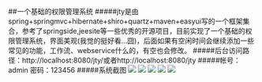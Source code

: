 ##一个基础的权限管理系统
#####jty是由spring+springmvc+hibernate+shiro+quartz+maven+easyui写的一个框架集合，参考了springside,jeesite等一些优秀的开源项目，目前实现了一个基础的权限管理系统，界面美观(我觉的挺好看...囧)，后面如果有空闲时间会继续添加一些常见的功能，工作流、webservice什么的，有空也会修改。
#####后台访问路径：http://localhost:8080/jty/或者http://localhost:8080/jty
#####帐号：admin 	密码：123456
#####系统截图
![](http://tianyuyun.qiniudn.com/jty1.png)
![](http://tianyuyun.qiniudn.com/jty2.png)
![](http://tianyuyun.qiniudn.com/jty3.png)
![](http://tianyuyun.qiniudn.com/jty4.png)
![](http://tianyuyun.qiniudn.com/jty5.png)
